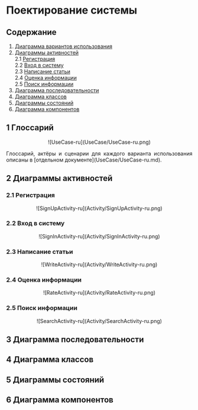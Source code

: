 # Поектирование системы

## Содержание
  1. [Диаграмма вариантов использования](#1) <br>
  2. [Диаграммы активностей](#2) <br>
     2.1 [Регистрация](#2.1) <br>
     2.2 [Вход в систему](#2.2) <br>
     2.3 [Написание статьи](#2.3) <br>
     2.4 [Оценка информации](#2.4) <br>
     2.5 [Поиск информации](#2.5) <br>
  3. [Диаграмма последовательности](#3) <br>
  4. [Диаграмма классов](#4) <br>
  5. [Диаграммы состояний](#5) <br>
  6. [Диаграмма компонентов](#6) <br>

## 1 Глоссарий<a name="1"></a>
<p align="center"> ![UseCase-ru](UseCase/UseCase-ru.png)</p>
<p align="justify"> Глоссарий, актёры и сценарии для каждого варианта использования описаны в [отдельном документе](UseCase/UseCase-ru.md).</p>

## 2 Диаграммы активностей<a name="2"></a>
### 2.1 Регистрация <a name="2.1"></a>
<p align="center"> ![SignUpActivity-ru](Activity/SignUpActivity-ru.png)</p>

### 2.2 Вход в систему<a name="2.2"></a>
<p align="center"> ![SignInActivity-ru](Activity/SignInActivity-ru.png)</p>

### 2.3 Написание статьи<a name="2.3"></a>
<p align="center"> ![WriteActivity-ru](Activity/WriteActivity-ru.png)</p>

### 2.4 Оценка информации<a name="2.4"></a>
<p align="center"> ![RateActivity-ru](Activity/RateActivity-ru.png)</p>

### 2.5 Поиск информации<a name="2.5"></a>
<p align="center"> ![SearchActivity-ru](Activity/SearchActivity-ru.png)</p>

## 3 Диаграмма последовательности<a name="3"></a>
<p align="center"></p>

## 4 Диаграмма классов<a name="4"></a>
<p align="center"></p>

## 5 Диаграммы состояний<a name="5"></a>
<p align="center"></p>

## 6 Диаграмма компонентов<a name="6"></a>
<p align="center"></p>
